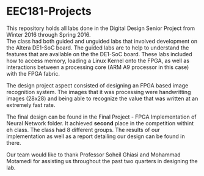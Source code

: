 # EEC181-Projects

This repository holds all labs done in the Digital Design Senior Project from Winter 2016 through Spring 2016. </br>
The class had both guided and unguided labs that involved development on the Altera DE1-SoC board. The guided labs are to help to understand the features that are available on the the DE1-SoC board. These labs included how to access memory, loading a Linux Kernel onto the FPGA, as well as interactions between a processing core (ARM A9 processor in this case) with the FPGA fabric. </br>

The design project aspect consisted of designing an FPGA based image recognition system. The images that it was processing were handwritting images (28x28) and being able to recognize the value that was written at an extremely fast rate. </br>

The final design can be found in the Final Project - FPGA Implementation of Neural Network folder. It achieved <b>second</b> place in the competition withint eh class. The class had 8 different groups. The results of our implementation as well as a report detailing our design can be found in there. </br>

Our team would like to thank Professor Soheil Ghiasi and Mohammad Motamedi for assisting us throughout the past two quarters in designing the lab. 
